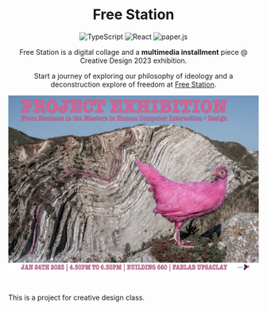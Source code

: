 <div align="center">

# Free Station
![TypeScript](https://img.shields.io/badge/typescript-%23007ACC.svg?style=for-the-badge&logo=typescript&logoColor=white)
![React](https://img.shields.io/badge/react-%2320232a.svg?style=for-the-badge&logo=react&logoColor=%2361DAFB)
![paper.js](https://img.shields.io/badge/paper.js-ED225D?style=for-the-badge&logo=paper.js&logoColor=FFFFFF)

Free Station is a digital collage and a **multimedia installment** piece @ Creative Design 2023 exhibition.

Start a journey of exploring our philosophy of ideology and a deconstruction explore of freedom at [Free Station](https://creative-design-freedom.vercel.app/).<br />

</div>


<img src="./assets/poster.png" />

# 


This is a project for creative design class.
